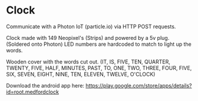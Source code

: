 # Clock
Communicate with a Photon IoT (particle.io) via HTTP POST requests.

Clock made with 149 Neopixel's (Strips) and powered by a 5v plug. (Soldered onto Photon) LED numbers are hardcoded to match to light up the words. 

Wooden cover with the words cut out. (IT, IS, FIVE, TEN, QUARTER, TWENTY, FIVE, HALF, MINUTES, PAST, TO, ONE, TWO, THREE, FOUR, FIVE, SIX, SEVEN, EIGHT, NINE, TEN, ELEVEN, TWELVE, O'CLOCK)

Download the android app here: https://play.google.com/store/apps/details?id=root.medfordclock
